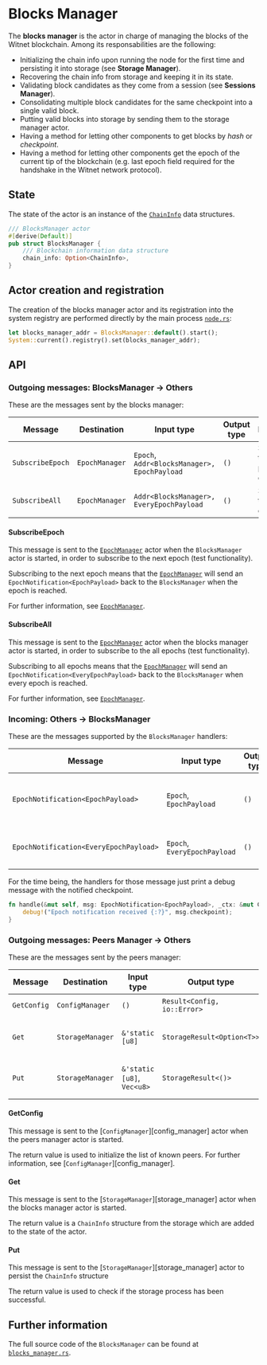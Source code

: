 # Blocks Manager

The __blocks manager__ is the actor in charge of managing the blocks of the Witnet blockchain. Among its responsabilities are the following:

* Initializing the chain info upon running the node for the first time and persisting it into storage (see **Storage Manager**).
* Recovering the chain info from storage and keeping it in its state.
* Validating block candidates as they come from a session (see **Sessions Manager**).
* Consolidating multiple block candidates for the same checkpoint into a single valid block.
* Putting valid blocks into storage by sending them to the storage manager actor.
* Having a method for letting other components to get blocks by *hash* or *checkpoint*.
* Having a method for letting other components get the epoch of the current tip of the blockchain (e.g. last epoch field required for the handshake in the Witnet network protocol).

## State

The state of the actor is an instance of the [`ChainInfo`][chain] data structures.

```rust
/// BlocksManager actor
#[derive(Default)]
pub struct BlocksManager {
    /// Blockchain information data structure
    chain_info: Option<ChainInfo>,
}
```

## Actor creation and registration

The creation of the blocks manager actor and its registration into the system registry are
performed directly by the main process [`node.rs`][noders]:

```rust
let blocks_manager_addr = BlocksManager::default().start();
System::current().registry().set(blocks_manager_addr);
```

## API

### Outgoing messages: BlocksManager -> Others

These are the messages sent by the blocks manager:

| Message           | Destination       | Input type                                    | Output type   | Description                       |
|-------------------|-------------------|-----------------------------------------------|---------------|-----------------------------------| 
| `SubscribeEpoch`  | `EpochManager`    | `Epoch`, `Addr<BlocksManager>, EpochPayload`  | `()`          | Subscribe to a particular epoch   |  
| `SubscribeAll`    | `EpochManager`    | `Addr<BlocksManager>, EveryEpochPayload`      | `()`          | Subscribe to all epochs           |

#### SubscribeEpoch

This message is sent to the [`EpochManager`][epoch_manager] actor when the `BlocksManager` actor is
started, in order to subscribe to the next epoch (test functionality).

Subscribing to the next epoch means that the [`EpochManager`][epoch_manager] will send an
`EpochNotification<EpochPayload>` back to the `BlocksManager` when the epoch is reached.

For further information, see [`EpochManager`][epoch_manager].

#### SubscribeAll

This message is sent to the [`EpochManager`][epoch_manager] actor when the blocks manager actor is
started, in order to subscribe to the all epochs (test functionality).

Subscribing to all epochs means that the [`EpochManager`][epoch_manager] will send an
`EpochNotification<EveryEpochPayload>` back to the `BlocksManager` when every epoch is reached.

For further information, see [`EpochManager`][epoch_manager].

### Incoming: Others -> BlocksManager

These are the messages supported by the `BlocksManager` handlers:

| Message                                   | Input type                    | Output type   | Description                           |
|-------------------------------------------|-------------------------------|---------------| --------------------------------------|
| `EpochNotification<EpochPayload>`         | `Epoch`, `EpochPayload`       | `()`          | The requested epoch has been reached  | 
| `EpochNotification<EveryEpochPayload>`    | `Epoch`, `EveryEpochPayload`  | `()`          | A new epoch has been reached          |

For the time being, the handlers for those message just print a debug message with the notified
checkpoint. 

```rust
fn handle(&mut self, msg: EpochNotification<EpochPayload>, _ctx: &mut Context<Self>) {
    debug!("Epoch notification received {:?}", msg.checkpoint);
}
```

### Outgoing messages: Peers Manager -> Others

These are the messages sent by the peers manager:

| Message     | Destination       | Input type                                | Output type                 | Description                               |
| ----------- | ----------------- | ----------------------------------------- | --------------------------- | ----------------------------------------- |
| `GetConfig` | `ConfigManager`   | `()`                                      | `Result<Config, io::Error>` | Request the configuration                 |
| `Get`       | `StorageManager`  | `&'static [u8]`                           | `StorageResult<Option<T>>`  | Wrapper to Storage `get()` method         |
| `Put`       | `StorageManager`  | `&'static [u8]`, `Vec<u8>`                | `StorageResult<()>`         | Wrapper to Storage `put()` method         |

#### GetConfig

This message is sent to the [`ConfigManager`][config_manager] actor when the peers manager actor is started.

The return value is used to initialize the list of known peers. For further information, see  [`ConfigManager`][config_manager].

#### Get

This message is sent to the [`StorageManager`][storage_manager] actor when the blocks manager actor is started.

The return value is a `ChainInfo` structure from the storage which are added to the state of the actor.

#### Put

This message is sent to the [`StorageManager`][storage_manager] actor to persist the `ChainInfo` structure

The return value is used to check if the storage process has been successful.

## Further information

The full source code of the `BlocksManager` can be found at [`blocks_manager.rs`][blocks_manager].

[blocks_manager]: https://github.com/witnet/witnet-rust/blob/master/core/src/actors/blocks_manager.rs
[epoch_manager]: https://github.com/witnet/witnet-rust/blob/master/core/src/actors/epoch_manager.rs
[noders]: https://github.com/witnet/witnet-rust/blob/master/core/src/actors/node.rs
[chain]: https://github.com/witnet/witnet-rust/tree/master/data_structures/src/chain.rs